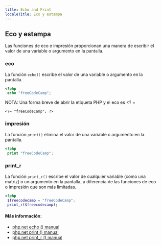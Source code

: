 ```yaml
---
title: Echo and Print
localeTitle: Eco y estampa
---
```

## Eco y estampa

Las funciones de eco e impresión proporcionan una manera de escribir el valor de una variable o argumento en la pantalla.

### eco

La función `echo()` escribe el valor de una variable o argumento en la pantalla.

```PHP
<?php 
 echo "freeCodeCamp"; 
```

NOTA: Una forma breve de abrir la etiqueta PHP y el eco es <? =
```
<?= "freeCodeCamp"; ?> 
```

### impresión

La función `print()` elimina el valor de una variable o argumento en la pantalla.

```PHP
<?php 
 print "freeCodeCamp"; 
```

### print\_r

La función `print_r()` escribe el valor de cualquier variable (como una matriz) o un argumento en la pantalla, a diferencia de las funciones de eco o impresión que son más limitadas.

```PHP
<?php 
 $freecodecamp = "freeCodeCamp"; 
 print_r($freecodecamp); 
```

#### Más información:

*   [php.net echo () manual](https://secure.php.net/manual/en/function.echo.php)
*   [php.net print () manual](https://secure.php.net/manual/en/function.print.php)
*   [php.net print\_r () manual](https://secure.php.net/manual/en/function.print-r.php)